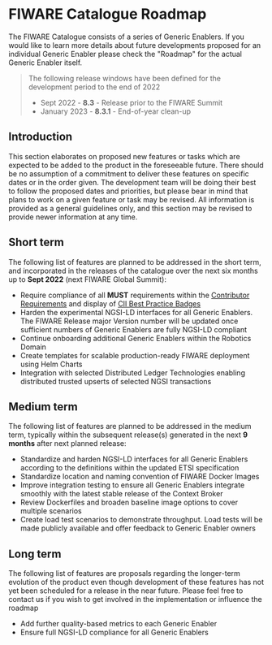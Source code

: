 # FIWARE Catalogue Roadmap

The FIWARE Catalogue consists of a series of Generic Enablers. If you would like to learn more details about future
developments proposed for an individual Generic Enabler please check the "Roadmap" for the actual Generic Enabler
itself.

> The following release windows have been defined for the development period to the end of 2022
>
> -   Sept 2022 - **8.3** - Release prior to the FIWARE Summit
> -   January 2023 - **8.3.1** - End-of-year clean-up


## Introduction

This section elaborates on proposed new features or tasks which are expected to be added to the product in the
foreseeable future. There should be no assumption of a commitment to deliver these features on specific dates or in the
order given. The development team will be doing their best to follow the proposed dates and priorities, but please bear
in mind that plans to work on a given feature or task may be revised. All information is provided as a general
guidelines only, and this section may be revised to provide newer information at any time.

## Short term

The following list of features are planned to be addressed in the short term, and incorporated in the releases of the
catalogue over the next six months up to **Sept 2022** (next FIWARE Global Summit):

-   Require compliance of all **MUST** requirements within the
    [Contributor Requirements](https://fiware-requirements.rtfd.io) and display of [CII Best Practice Badges](https://bestpractices.coreinfrastructure.org/en)
-   Harden the experimental NGSI-LD interfaces for all Generic Enablers. The FIWARE Release major Version number will be 
    updated once sufficient numbers of Generic Enablers are fully NGSI-LD compliant
-   Continue onboarding additional Generic Enablers within the Robotics Domain
-   Create templates for scalable production-ready FIWARE deployment using Helm Charts
-   Integration with selected Distributed Ledger Technologies enabling distributed trusted upserts of selected NGSI transactions

## Medium term

The following list of features are planned to be addressed in the medium term, typically within the subsequent
release(s) generated in the next **9 months** after next planned release:

-   Standardize and harden NGSI-LD interfaces for all Generic Enablers according to the definitions within the updated ETSI specification
-   Standardize location and naming convention of FIWARE Docker Images
-   Improve integration testing to ensure all Generic Enablers integrate smoothly with the latest stable release of the
    Context Broker
-   Review Dockerfiles and broaden baseline image options to cover multiple scenarios
-   Create load test scenarios to demonstrate throughput. Load tests will be made publicly available and offer feedback
    to Generic Enabler owners

## Long term

The following list of features are proposals regarding the longer-term evolution of the product even though development
of these features has not yet been scheduled for a release in the near future. Please feel free to contact us if you
wish to get involved in the implementation or influence the roadmap

-   Add further quality-based metrics to each Generic Enabler
-   Ensure full NGSI-LD compliance for all Generic Enablers

